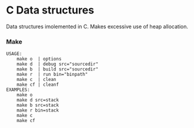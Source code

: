 # C Data structures
Data structures imolemented in C. Makes excessive use of heap allocation.

### Make
```
USAGE:
    make o  | options
    make d  | debug src="sourcedir"
    make b  | build src="sourcedir"
    make r  | run bin="binpath"
    make c  | clean
    make cf | cleanf
EXAMPLES:
    make o
    make d src=stack
    make b src=stack
    make r bin=stack
    make c
    make cf
```
